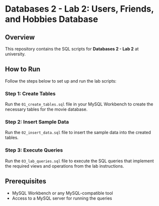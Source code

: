 # Databases 2 - Lab 2: Users, Friends, and Hobbies Database

## Overview
This repository contains the SQL scripts for **Databases 2 - Lab 2** at university.

## How to Run
Follow the steps below to set up and run the lab scripts:

### Step 1: Create Tables
Run the `01_create_tables.sql` file in your MySQL Workbench to create the necessary tables for the movie database.

### Step 2: Insert Sample Data
Run the `02_insert_data.sql` file to insert the sample data into the created tables.

### Step 3: Execute Queries
Run the `03_lab_queries.sql` file to execute the SQL queries that implement the required views and operations from the lab instructions.

## Prerequisites
- MySQL Workbench or any MySQL-compatible tool
- Access to a MySQL server for running the queries
